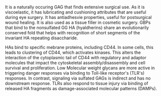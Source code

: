 It is a naturally occuring GAG that finds extensive surgical use. As it is viscoelastic, it has lubricating and cushioning attributes that are useful during eye surgery. It has antiadhesvie properties, useful for postsurgical wound healing. It is also used as a tissue filler in cosmetic surgery. GBPs that bind to the nonsulfated GG HA (hyaldherins) share an evolutionarily conserved fold that helps with recognition of short segments of the invariant HA repeating disaccharide. 

HAs bind to specific mebrane proteins, including CD44. In some cells, this leads to clustering of CD44, which activates kinases. This alters the interaction of  the cytoplasmic tail of CD44 with regulatory and adaptor molecules that impact the cytoskeletal assembly/disassembly and cell survival and proliferation. Low Molecular weight glycans are more active in triggering danger responses via binding to Toll-like receptor's (TLR's) responses. In contrast, signaling via sulfated GAGs is indirect and has no downstream response. TLRs also respond to tissue injury via binding of released HA fragments as damage-associated molecular patterns (DAMPs).
